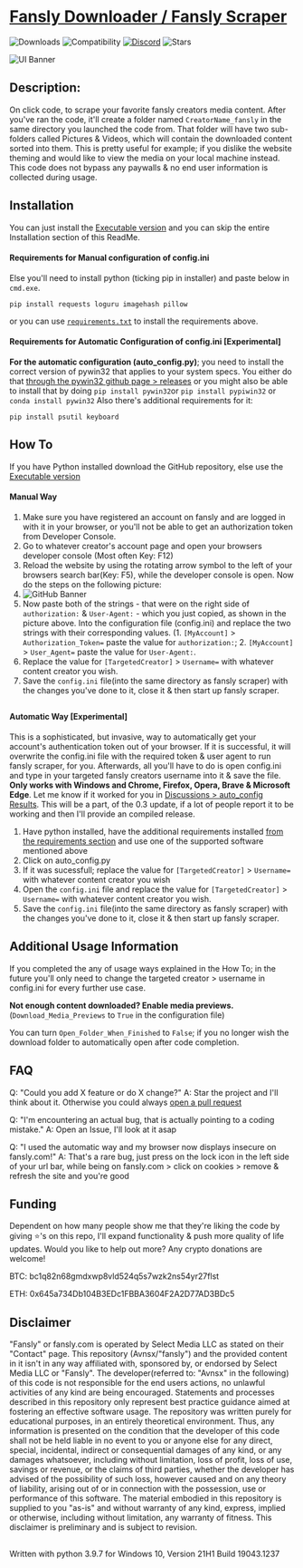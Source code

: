 # [Fansly Downloader / Fansly Scraper ](https://github.com/Avnsx/fansly)
![Downloads](https://img.shields.io/github/downloads/Avnsx/fansly/total?color=0078d7&label=🔽%20Downloads.exe&style=flat-square) ![Compatibility](https://img.shields.io/static/v1?style=flat-square&label=%F0%9F%90%8D%20Python&message=3.6%2B&color=blue) [![Discord](https://img.shields.io/discord/522310203828338701?color=6A7EC2&label=Discord&logo=discord&logoColor=ffffff&style=flat-square)](https://discord.gg/Dr8wt84z2E) ![Stars](https://img.shields.io/github/stars/Avnsx/fansly?style=flat-square&label=⭐%20Stars&color=ffc83d)

![UI Banner](https://i.imgur.com/EhL42m3.jpg)
## Description:
On click code, to scrape your favorite fansly creators media content. After you've ran the code, it'll create a folder named ``CreatorName_fansly`` in the same directory you launched the code from. That folder will have two sub-folders called Pictures & Videos, which will contain the downloaded content sorted into them.
This is pretty useful for example; if you dislike the website theming and would like to view the media on your local machine instead. This code does not bypass any paywalls & no end user information is collected during usage.
## Installation
You can just install the [Executable version](https://github.com/Avnsx/fansly/releases) and you can skip the entire Installation section of this ReadMe.

#### Requirements for Manual configuration of config.ini
Else you'll need to install python (ticking pip in installer) and paste below in ``cmd.exe``.

	pip install requests loguru imagehash pillow
or you can use [``requirements.txt``](https://github.com/Avnsx/fansly/blob/main/requirements.txt) to install the requirements above.

#### Requirements for Automatic Configuration of config.ini [Experimental]
**For the automatic configuration (auto_config.py)**; you need to install the correct version of pywin32 that applies to your system specs.
You either do that [through the pywin32 github page > releases](https://github.com/mhammond/pywin32/releases) or you might also be able to install that by doing ``pip install pywin32``or ``pip install pypiwin32`` or ``conda install pywin32``
Also there's additional requirements for it:

	pip install psutil keyboard
## How To
If you have Python installed download the GitHub repository, else use the [Executable version](https://github.com/Avnsx/fansly/releases)
#### Manual Way
1. Make sure you have registered an account on fansly and are logged in with it in your browser, or you'll not be able to get an authorization token from Developer Console.
2. Go to whatever creator's account page and open your browsers developer console (Most often Key: F12)
3. Reload the website by using the rotating arrow symbol to the left of your browsers search bar(Key: F5), while the developer console is open. Now do the steps on the following picture:
4. ![GitHub Banner](https://i.imgur.com/X2L9XFo.png)
5. Now paste both of the strings - that were on the right side of ``authorization:`` & ``User-Agent:`` - which you just copied, as shown in the picture above. Into the configuration file (config.ini) and replace the two strings with their corresponding values. (1. ``[MyAccount]`` > ``Authorization_Token=`` paste the value for ``authorization:``; 2. ``[MyAccount]`` > ``User_Agent=`` paste the value for ``User-Agent:``.
6. Replace the value for ``[TargetedCreator]`` > ``Username=`` with whatever content creator you wish.
7. Save the ``config.ini`` file(into the same directory as fansly scraper) with the changes you've done to it, close it & then start up fansly scraper.
##
#### Automatic Way [Experimental]
This is a sophisticated, but invasive, way to automatically get your account's authentication token out of your browser. If it is successful, it will overwrite the config.ini file with the required token & user agent to run fansly scraper, for you. Afterwards, all you'll have to do is open config.ini and type in your targeted fansly creators username into it & save the file. **Only works with Windows and Chrome, Firefox, Opera, Brave & Microsoft Edge**. Let me know if it worked for you in [Discussions > auto_config Results](https://github.com/Avnsx/fansly/discussions/8). This will be a part, of the 0.3 update, if a lot of people report it to be working and then I'll provide an compiled release.
1. Have python installed, have the additional requirements installed [from the requirements section](https://github.com/Avnsx/fansly#requirements-for-automatic-configuration-of-configini-experimental) and use one of the supported software mentioned above
2. Click on auto_config.py
3. If it was sucessfull; replace the value for ``[TargetedCreator]`` > ``Username=`` with whatever content creator you wish
4. Open the ``config.ini`` file and replace the value for ``[TargetedCreator]`` > ``Username=`` with whatever content creator you wish.
5. Save the ``config.ini`` file(into the same directory as fansly scraper) with the changes you've done to it, close it & then start up fansly scraper.
## Additional Usage Information
If you completed the any of usage ways explained in the How To; in the future you'll only need to change the targeted creator > username in config.ini for every further use case.

**Not enough content downloaded? Enable media previews.** (``Download_Media_Previews`` to ``True`` in the configuration file)

You can turn ``Open_Folder_When_Finished`` to ``False``; if you no longer wish the download folder to automatically open after code completion.

## FAQ
Q: "Could you add X feature or do X change?"
A: Star the project and I'll think about it. Otherwise you could always [open a pull request](https://github.com/Avnsx/fansly/pulls)

Q: "I'm encountering an actual bug, that is actually pointing to a coding mistake."
A: Open an Issue, I'll look at it asap

Q: "I used the automatic way and my browser now displays insecure on fansly.com!"
A: That's a rare bug, just press on the lock icon in the left side of your url bar, while being on fansly.com > click on cookies > remove & refresh the site and you're good

## Funding
Dependent on how many people show me that they're liking the code by giving ⭐'s on this repo, I'll expand functionality & push more quality of life updates.
Would you like to help out more? Any crypto donations are welcome!

BTC: bc1q82n68gmdxwp8vld524q5s7wzk2ns54yr27flst

ETH: 0x645a734Db104B3EDc1FBBA3604F2A2D77AD3BDc5

## Disclaimer
"Fansly" or fansly.com is operated by Select Media LLC as stated on their "Contact" page. This repository (Avnsx/"fansly") and the provided content in it isn't in any way affiliated with, sponsored by, or endorsed by Select Media LLC or "Fansly". The developer(referred to: "Avnsx" in the following) of this code is not responsible for the end users actions, no unlawful activities of any kind are being encouraged. Statements and processes described in this repository only represent best practice guidance aimed at fostering an effective software usage. The repository was written purely for educational purposes, in an entirely theoretical environment. Thus, any information is presented on the condition that the developer of this code shall not be held liable in no event to you or anyone else for any direct, special, incidental, indirect or consequential damages of any kind, or any damages whatsoever, including without limitation, loss of profit, loss of use, savings or revenue, or the claims of third parties, whether the developer has advised of the possibility of such loss, however caused and on any theory of liability, arising out of or in connection with the possession, use or performance of this software. The material embodied in this repository is supplied to you "as-is" and without warranty of any kind, express, implied or otherwise, including without limitation, any warranty of fitness. This disclaimer is preliminary and is subject to revision.
##
Written with python 3.9.7 for Windows 10, Version 21H1 Build 19043.1237
